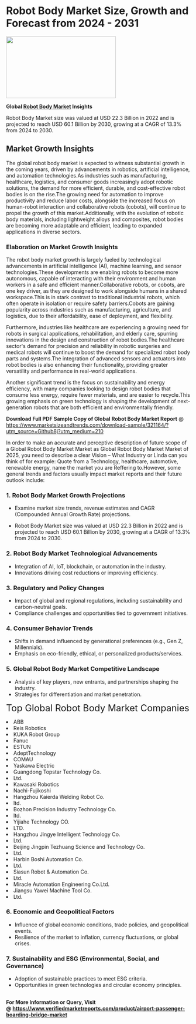 <H1>Robot Body Market Size, Growth and Forecast from 2024 - 2031</H1><img class="aligncenter size-medium wp-image-584254" src="https://thirdeyenews.in/wp-content/uploads/2024/09/Global-Market-Research-300x168.jpeg" alt="" width="300" height="168" /><p><strong>Global&nbsp;<a href="https://www.marketsizeandtrends.com/download-sample/321164/?utm_source=Github8j?utm_medium=210">Robot Body Market</a> Insights</strong></p><p>Robot Body Market size was valued at USD 22.3 Billion in 2022 and is projected to reach USD 60.1 Billion by 2030, growing at a CAGR of 13.3% from 2024 to 2030.</p><p><h2>Market Growth Insights</h2> <p>The global robot body market is expected to witness substantial growth in the coming years, driven by advancements in robotics, artificial intelligence, and automation technologies.As industries such as manufacturing, healthcare, logistics, and consumer goods increasingly adopt robotic solutions, the demand for more efficient, durable, and cost-effective robot bodies is on the rise.The growing need for automation to improve productivity and reduce labor costs, alongside the increased focus on human-robot interaction and collaborative robots (cobots), will continue to propel the growth of this market.Additionally, with the evolution of robotic body materials, including lightweight alloys and composites, robot bodies are becoming more adaptable and efficient, leading to expanded applications in diverse sectors.</p> <h3>Elaboration on Market Growth Insights</h3> <p>The robot body market growth is largely fueled by technological advancements in artificial intelligence (AI), machine learning, and sensor technologies.These developments are enabling robots to become more autonomous, capable of interacting with their environment and human workers in a safe and efficient manner.Collaborative robots, or cobots, are one key driver, as they are designed to work alongside humans in a shared workspace.This is in stark contrast to traditional industrial robots, which often operate in isolation or require safety barriers.Cobots are gaining popularity across industries such as manufacturing, agriculture, and logistics, due to their affordability, ease of deployment, and flexibility.</p> <p>Furthermore, industries like healthcare are experiencing a growing need for robots in surgical applications, rehabilitation, and elderly care, spurring innovations in the design and construction of robot bodies.The healthcare sector's demand for precision and reliability in robotic surgeries and medical robots will continue to boost the demand for specialized robot body parts and systems.The integration of advanced sensors and actuators into robot bodies is also enhancing their functionality, providing greater versatility and performance in real-world applications.</p> <p>Another significant trend is the focus on sustainability and energy efficiency, with many companies looking to design robot bodies that consume less energy, require fewer materials, and are easier to recycle.This growing emphasis on green technology is shaping the development of next-generation robots that are both efficient and environmentally friendly.</p> <p><span class=""><strong>Download Full PDF Sample Copy of Global Robot Body Market Report</strong> @ <a href="https://www.marketsizeandtrends.com/download-sample/321164/?utm_source=Github8j?utm_medium=210" target="_blank">https://www.marketsizeandtrends.com/download-sample/321164/?utm_source=Github8j?utm_medium=210</a></span></p><p>In order to make an accurate and perceptive description of future scope of a Global&nbsp;Robot Body Market Market as Global&nbsp;Robot Body Market Market of 2025, you need to describe a clear Vision &ndash; What Industry or Linda can you think of for example: Quote from a Technology, healthcare, automotive, renewable energy, name the market you are Reffering to.However, some general trends and factors usually impact market reports and their future outlook include:</p><h3>1.&nbsp;<strong>Robot Body Market Growth Projections</strong></h3><ul><li>Examine market size trends, revenue estimates and CAGR (Compounded Annual Growth Rate) projections.</li><li><p>Robot Body Market size was valued at USD 22.3 Billion in 2022 and is projected to reach USD 60.1 Billion by 2030, growing at a CAGR of 13.3% from 2024 to 2030.</p></li></ul><h3>2.&nbsp;<strong>Robot Body Market Technological Advancements</strong></h3><ul><li>Integration of AI, IoT, blockchain, or automation in the industry.</li><li>Innovations driving cost reductions or improving efficiency.</li></ul><h3>3.&nbsp;<strong>Regulatory and Policy Changes</strong></h3><ul><li>Impact of global and regional regulations, including sustainability and carbon-neutral goals.</li><li>Compliance challenges and opportunities tied to government initiatives.</li></ul><h3>4.&nbsp;<strong>Consumer Behavior Trends</strong></h3><ul><li>Shifts in demand influenced by generational preferences (e.g., Gen Z, Millennials).</li><li>Emphasis on eco-friendly, ethical, or personalized products/services.</li></ul><h3>5.&nbsp;<strong>Global Robot Body Market Competitive Landscape</strong></h3><ul><li>Analysis of key players, new entrants, and partnerships shaping the industry.</li><li>Strategies for differentiation and market penetration.</li></ul><p data-pm-slice="1 1 []"><span style="color: inherit; font-family: inherit; font-size: 25px;">Top Global Robot Body Market Companies</span></p><div class="" data-test-id=""><p><li>ABB</li><li> Reis Robotics</li><li> KUKA Robot Group</li><li> Fanuc</li><li> ESTUN</li><li> AdeptTechnology</li><li> COMAU</li><li> Yaskawa Electric</li><li> Guangdong Topstar Technology Co.</li><li>Ltd.</li><li> Kawasaki Robotics</li><li> Nachi-Fujikoshi</li><li> Hangzhou Kaierda Welding Robot Co.</li><li>ltd.</li><li> Bozhon Precision Industry Technology Co.</li><li>ltd.</li><li> Yijiahe Technology CO.</li><li>LTD.</li><li> Hangzhou Jingye Intelligent Technology Co.</li><li> Ltd.</li><li> Beijing Jingpin Tezhuang Science and Technology Co.</li><li> Ltd.</li><li> Harbin Boshi Automation Co.</li><li>Ltd.</li><li> Siasun Robot & Automation Co.</li><li>Ltd.</li><li> Miracle Automation Engineering Co.Ltd.</li><li> Jiangsu Yawei Machine Tool Co.</li><li>Ltd.</li></p></div><h3>6.&nbsp;<strong>Economic and Geopolitical Factors</strong></h3><ul><li>Influence of global economic conditions, trade policies, and geopolitical events.</li><li>Resilience of the market to inflation, currency fluctuations, or global crises.</li></ul><h3>7.&nbsp;<strong>Sustainability and ESG (Environmental, Social, and Governance)</strong></h3><ul><li>Adoption of sustainable practices to meet ESG criteria.</li><li>Opportunities in green technologies and circular economy principles.</li></ul><h2><strong style="font-size: 14px;">For More Information or Query, Visit @&nbsp;</strong><a style="background-color: #ffffff; font-size: 14px;" href="https://www.marketsizeandtrends.com/report/robot-body-market/" target="_blank">https://www.verifiedmarketreports.com/product/airport-passenger-boarding-bridge-market</a></h2>